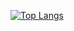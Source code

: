 [![Top Langs](https://github-readme-stats.vercel.app/api/top-langs/?username=keiliving)](https://github.com/anuraghazra/github-readme-stats)
